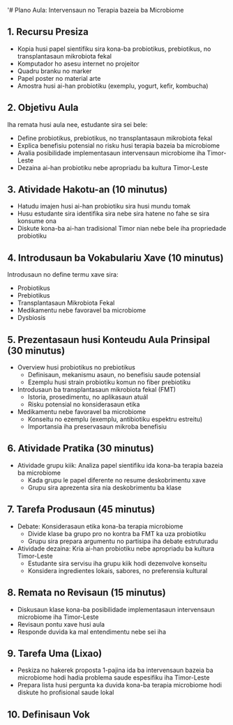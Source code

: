 '# Plano Aula: Intervensaun no Terapia bazeia ba Microbiome

## 1. Recursu Presiza

- Kopia husi papel sientifiku sira kona-ba probiotikus, prebiotikus, no transplantasaun mikrobiota fekal
- Komputador ho asesu internet no projeitor
- Quadru branku no marker
- Papel poster no material arte
- Amostra husi ai-han probiotiku (exemplu, yogurt, kefir, kombucha)

## 2. Objetivu Aula

Iha remata husi aula nee, estudante sira sei bele:
- Define probiotikus, prebiotikus, no transplantasaun mikrobiota fekal
- Explica benefisiu potensial no risku husi terapia bazeia ba microbiome
- Avalia posibilidade implementasaun intervensaun microbiome iha Timor-Leste
- Dezaina ai-han probiotiku nebe apropriadu ba kultura Timor-Leste

## 3. Atividade Hakotu-an (10 minutus)

- Hatudu imajen husi ai-han probiotiku sira husi mundu tomak
- Husu estudante sira identifika sira nebe sira hatene no fahe se sira konsume ona
- Diskute kona-ba ai-han tradisional Timor nian nebe bele iha propriedade probiotiku

## 4. Introdusaun ba Vokabulariu Xave (10 minutus)

Introdusaun no define termu xave sira:
- Probiotikus
- Prebiotikus
- Transplantasaun Mikrobiota Fekal
- Medikamentu nebe favoravel ba microbiome
- Dysbiosis

## 5. Prezentasaun husi Konteudu Aula Prinsipal (30 minutus)

- Overview husi probiotikus no prebiotikus
  * Definisaun, mekanismu asaun, no benefisiu saude potensial
  * Ezemplu husi strain probiotiku komun no fiber prebiotiku
- Introdusaun ba transplantasaun mikrobiota fekal (FMT)
  * Istoria, prosedimentu, no aplikasaun atuál
  * Risku potensial no konsiderasaun etika
- Medikamentu nebe favoravel ba microbiome
  * Konseitu no ezemplu (exemplu, antibiotiku espektru estreitu)
  * Importansia iha preservasaun mikroba benefisiu

## 6. Atividade Pratika (30 minutus)

- Atividade grupu kiik: Analiza papel sientifiku ida kona-ba terapia bazeia ba microbiome
  * Kada grupu le papel diferente no resume deskobrimentu xave
  * Grupu sira aprezenta sira nia deskobrimentu ba klase

## 7. Tarefa Produsaun (45 minutus)

- Debate: Konsiderasaun etika kona-ba terapia microbiome
  * Divide klase ba grupo pro no kontra ba FMT ka uza probiotiku
  * Grupu sira prepara argumentu no partisipa iha debate estruturadu
- Atividade dezaina: Kria ai-han probiotiku nebe apropriadu ba kultura Timor-Leste
  * Estudante sira servisu iha grupu kiik hodi dezenvolve konseitu
  * Konsidera ingredientes lokais, sabores, no preferensia kultural

## 8. Remata no Revisaun (15 minutus)

- Diskusaun klase kona-ba posibilidade implementasaun intervensaun microbiome iha Timor-Leste
- Revisaun pontu xave husi aula
- Responde duvida ka mal entendimentu nebe sei iha

## 9. Tarefa Uma (Lixao)

- Peskiza no hakerek proposta 1-pajina ida ba intervensaun bazeia ba microbiome hodi hadia problema saude espesifiku iha Timor-Leste
- Prepara lista husi pergunta ka duvida kona-ba terapia microbiome hodi diskute ho profisional saude lokal

## 10. Definisaun Vok